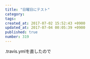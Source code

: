 ```yaml
---
title: "日曜日にテスト"
category: 
tags: 
created_at: 2017-07-02 15:52:43 +0900
updated_at: 2017-07-04 00:05:39 +0900
published: true
number: 319
---
```


.travis.ymlを直したので
